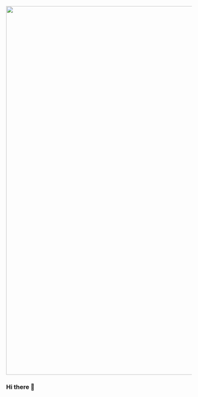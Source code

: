 <div id="header" align="center">
  <img src="https://media.giphy.com/media/hvpjW5tiu6cDK/giphy.gif" width="1000"/>
</div>


### Hi there 👋

<!--
**pae-andrew/pae-andrew** is a ✨ _special_ ✨ repository because its `README.md` (this file) appears on your GitHub profile.

Here are some ideas to get you started:

- 🔭 I’m currently working on ...
- 🌱 I’m currently learning ...
- 👯 I’m looking to collaborate on ...
- 🤔 I’m looking for help with ...
- 💬 Ask me about ...
- 📫 How to reach me: ...
- 😄 Pronouns: ...
- ⚡ Fun fact: ...
-->

